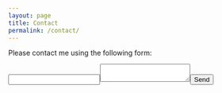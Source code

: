 ```yaml
---
layout: page
title: Contact
permalink: /contact/
---
```


Please contact me using the following form:

<form action="http://formspree.io/rwinters2007@gmail.com.com"><input type="email" name="_replyto"><textarea   name="body"></textarea><input type="submit" value="Send"></form>

<!---
<form action="//formspree.io/rwinters2007@gmail.com" method="POST">
    <p>Name: </p><input type="text" name="name"><br />
    <p>Email: </p><input type="email" name="email"><br />
    <p>Your message: </p><textarea placeholder="Your message"></textarea>
    <input type="submit" value="Send">
</form>

<>[Rdub2](http://rdub2.github.io/practicalmachinelearning)
-->

